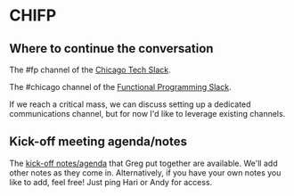 # CHIFP

## Where to continue the conversation

The #fp channel of the [Chicago Tech Slack](http://www.chicagotechslack.com/).

The #chicago channel of the [Functional Programming Slack](https://fpchat-invite.herokuapp.com/).

If we reach a critical mass, we can discuss setting up a dedicated communications channel, but for now I'd like to leverage existing channels.

## Kick-off meeting agenda/notes

The [kick-off notes/agenda](kick-off-agenda-notes.md) that Greg put together are available. We'll add other notes as they come in. Alternatively, if you have your own notes you like to add, feel free! Just ping Hari or Andy for access.

